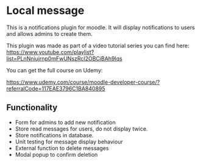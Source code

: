 # Local message

This is a notifications plugin for moodle. It will display notifications to users and allows admins to create them.

This plugin was made as part of a video tutorial series you can find here: https://www.youtube.com/playlist?list=PLnNniujrnp0mFwUNszRcI2OBCiBAh9Iqs

You can get the full course on Udemy:

https://www.udemy.com/course/moodle-developer-course/?referralCode=117EAE3796C1BA840895


## Functionality
- Form for admins to add new notification
- Store read messages for users, do not display twice.
- Store notifications in database.
- Unit testing for message display behaviour
- External function to delete messages
- Modal popup to confirm deletion